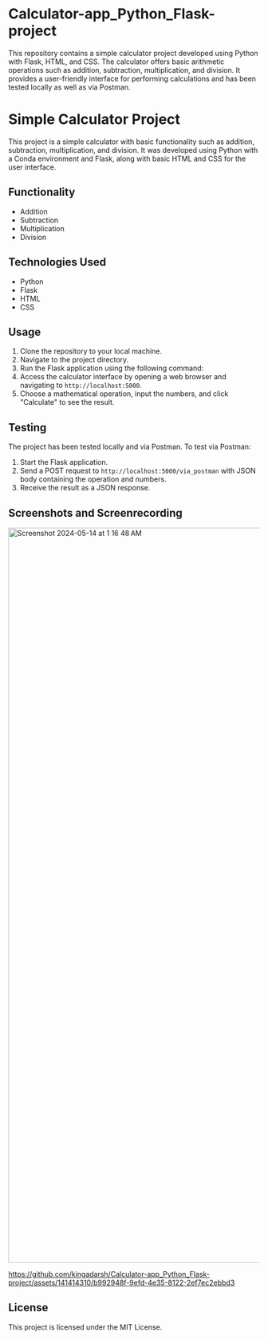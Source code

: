 # Calculator-app_Python_Flask-project
This repository contains a simple calculator project developed using Python with Flask, HTML, and CSS. The calculator offers basic arithmetic operations such as addition, subtraction, multiplication, and division. It provides a user-friendly interface for performing calculations and has been tested locally as well as via Postman. 


# Simple Calculator Project

This project is a simple calculator with basic functionality such as addition, subtraction, multiplication, and division. It was developed using Python with a Conda environment and Flask, along with basic HTML and CSS for the user interface.

## Functionality

- Addition
- Subtraction
- Multiplication
- Division

## Technologies Used

- Python
- Flask
- HTML
- CSS

## Usage

1. Clone the repository to your local machine.
2. Navigate to the project directory.
3. Run the Flask application using the following command:
4. Access the calculator interface by opening a web browser and navigating to `http://localhost:5000`.
5. Choose a mathematical operation, input the numbers, and click "Calculate" to see the result.

## Testing

The project has been tested locally and via Postman. To test via Postman:
1. Start the Flask application.
2. Send a POST request to `http://localhost:5000/via_postman` with JSON body containing the operation and numbers.
3. Receive the result as a JSON response.

## Screenshots and Screenrecording 
<img width="1470" alt="Screenshot 2024-05-14 at 1 16 48 AM" src="https://github.com/kingadarsh/Calculator-app_Python_Flask-project/assets/141414310/2a68961f-4d8e-4268-85c4-2e6d373e153b">



https://github.com/kingadarsh/Calculator-app_Python_Flask-project/assets/141414310/b992948f-9efd-4e35-8122-2ef7ec2ebbd3


## License

This project is licensed under the MIT License.
